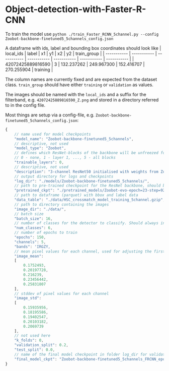 # Object-detection-with-Faster-R-CNN
To train the model use `python ./train_Faster_RCNN_5channel.py --config Zoobot-backbone-finetuned5_5channels_config.json`

A dataframe with ids, label and bounding box coordinates should look like
| local_ids | label | x1 | y1 | x2 | y2 | train_group |
| ----------- | ----------- | ----------- | ----------- | ----------- | ----------- | ----------- |
| 42072425889816590 | 3 | 132.237262 | 249.967300 | 152.416707 | 270.255904 | training |

The column names are currently fixed and are expected from the dataset class. `train_group` should have either `training` or `validation` as values.

The images should be named with the `local_ids` and a suffix for the filterband, e.g. `42072425889816590_Z.png` and stored in a directory referred to in the config file.

Most things are setup via a config-file, e.g. `Zoobot-backbone-finetuned5_5channels_config.json`:
```javascript
{
    // name used for model checkpoints
    "model_name": "Zoobot-backbone-finetuned5_5channels",
    // descriptive, not used
    "model_type": "Zoobot",
    // defines which ResNet-blocks of the backbone will be unfreezed for training
    // 0 - none, 1 - layer 1, ..., 5 - all blocks
    "trainable_layers": 0,
    // descriptive, not used
    "description": "3-channel ResNet50 initialised with weights from Zoobot, transfer learning mode",
    // output directory for logs and checkpoints
    "log_dir": "./models/Zoobot-backbone-finetuned5_5channels/",
    // path to pre-trained checkpoint for the ResNet backbone, should be a Zoobot-checkpoint
    "pretrained_ckpt": "./pretrained_models/Zoobot-evo-epoch=23-step=92160_5channel.ckpt",
    // path to dataframe (parquet) with bbox and label data
    "data_table": "./data/HSC_crossmatch_model_training_5channel.gzip",
    // path to directory containing the images
    "image_dir": "./data/",
    // batch size
    "batch_size": 16,
    // number of classes for the detector to classify. Should always includes +1 for background.
    "num_classes": 6,
    // number of epochs to train
    "epochs": 150,
    "channels": 5,
    "bands": 'IRGZY,
    // mean pixel values for each channel, used for adjusting the first transform layer of the model
    "image_mean":
    [
        0.1752493,
        0.20197728,
        0.216239,
        0.23456442,
        0.25831807
    ],
    // stddev of pixel values for each channel
    "image_std":
    [
        0.15935956,
        0.18195586,
        0.19402547,
        0.20103182,
        0.2069739
    ],
    // not used here
    "k_folds": 0,
    "validation_split": 0.2,
    "test_split": 0.0,
    // name of the final model checkpoint in folder log_dir for validation and inference
    "final_model_ckpt": "Zoobot-backbone-finetuned5_5channels_FRCNN_epoch_18.pth"
}
```
